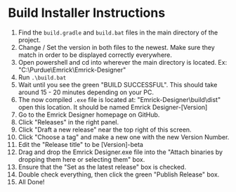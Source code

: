 <h1>Build Installer Instructions</h1>

1) Find the ```build.gradle``` and ```build.bat``` files in the main directory of the project.
2) Change / Set the version in both files to the newest. Make sure they match in order to be displayed correctly everywhere.
3) Open powershell and cd into wherever the main directory is located. Ex: "C:\Purdue\Emrick\Emrick-Designer"
4) Run ```.\build.bat```
5) Wait until you see the green "BUILD SUCCESSFUL". This should take around 15 - 20 minutes depending on your PC.
6) The now compiled ```.exe``` file is located at: "Emrick-Designer\build\dist" open this location. It should be named Emrick Designer-[Version]
7) Go to the Emrick Designer homepage on GitHub.
8) Click "Releases" in the right panel.
9) Click "Draft a new release" near the top right of this screen.
10) Click "Choose a tag" and make a new one with the new Version Number.
11) Edit the "Release title" to be [Version]-beta
12) Drag and drop the Emrick Designer.exe file into the "Attach binaries by dropping them here or selecting them" box.
13) Ensure that the "Set as the latest release" box is checked.
14) Double check everything, then click the green "Publish Release" box.
15) All Done!
